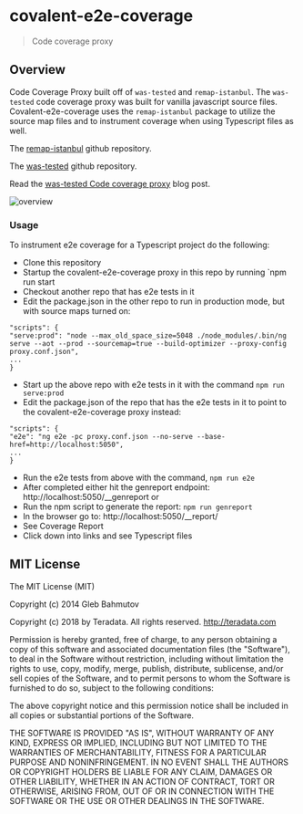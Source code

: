 # covalent-e2e-coverage

> Code coverage proxy


## Overview

Code Coverage Proxy built off of `was-tested` and `remap-istanbul`.  The `was-tested` code coverage proxy was built for vanilla javascript source files.  Covalent-e2e-coverage uses the `remap-istanbul` package to utilize the source map files and to instrument coverage when using Typescript files as well.

The [remap-istanbul](https://github.com/SitePen/remap-istanbul) github repository.

The [was-tested](https://github.com/bahmutov/was-tested) github repository.

Read the [was-tested Code coverage proxy](https://glebbahmutov.com/blog/code-coverage-proxy/) blog post.

![overview](https://github.com/Teradata/covalent-tools/blob/feature/coverage-e2e/covalent-e2e-coverage/images/was-tested-overview.png?raw=true)


### Usage

To instrument e2e coverage for a Typescript project do the following:

* Clone this repository
* Startup the covalent-e2e-coverage proxy in this repo by running `npm run start
* Checkout another repo that has e2e tests in it
* Edit the package.json in the other repo to run in production mode, but with source maps turned on:
```
"scripts": {
"serve:prod": "node --max_old_space_size=5048 ./node_modules/.bin/ng serve --aot --prod --sourcemap=true --build-optimizer --proxy-config proxy.conf.json",
...
}
```
* Start up the above repo with e2e tests in it with the command `npm run serve:prod`
* Edit the package.json of the repo that has the e2e tests in it to point to the covalent-e2e-coverage proxy instead:
```
"scripts": {
"e2e": "ng e2e -pc proxy.conf.json --no-serve --base-href=http://localhost:5050",
...
}
```
* Run the e2e tests from above with the command, `npm run e2e`
* After completed either hit the genreport endpoint: http://localhost:5050/__genreport
or 
* Run the npm script to generate the report: `npm run genreport`
* In the browser go to: http://localhost:5050/__report/
* See Coverage Report
* Click down into links and see Typescript files

## MIT License

The MIT License (MIT)

Copyright (c) 2014 Gleb Bahmutov

Copyright (c) 2018 by Teradata. All rights reserved. http://teradata.com

Permission is hereby granted, free of charge, to any person obtaining a copy
of this software and associated documentation files (the "Software"), to deal
in the Software without restriction, including without limitation the rights
to use, copy, modify, merge, publish, distribute, sublicense, and/or sell
copies of the Software, and to permit persons to whom the Software is
furnished to do so, subject to the following conditions:

The above copyright notice and this permission notice shall be included in
all copies or substantial portions of the Software.

THE SOFTWARE IS PROVIDED "AS IS", WITHOUT WARRANTY OF ANY KIND, EXPRESS OR
IMPLIED, INCLUDING BUT NOT LIMITED TO THE WARRANTIES OF MERCHANTABILITY,
FITNESS FOR A PARTICULAR PURPOSE AND NONINFRINGEMENT. IN NO EVENT SHALL THE
AUTHORS OR COPYRIGHT HOLDERS BE LIABLE FOR ANY CLAIM, DAMAGES OR OTHER
LIABILITY, WHETHER IN AN ACTION OF CONTRACT, TORT OR OTHERWISE, ARISING FROM,
OUT OF OR IN CONNECTION WITH THE SOFTWARE OR THE USE OR OTHER DEALINGS IN
THE SOFTWARE.


